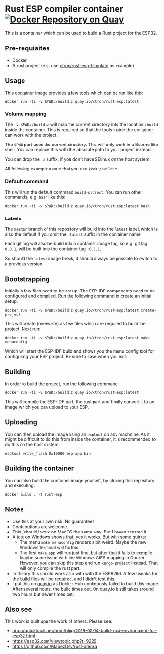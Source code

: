 # Rust ESP compiler container [![Docker Repository on Quay](https://quay.io/repository/ctron/rust-esp/status "Docker Repository on Quay")](https://quay.io/repository/ctron/rust-esp)

This is a container which can be used to build a Rust project for the ESP32.

## Pre-requisites

  * Docker
  * A rust project (e.g. use [ctron/rust-esp-template](https://github.com/ctron/rust-esp-template) as example)

## Usage

This container image provides a few tools which can be run like this:

    docker run -ti -v $PWD:/build:z quay.io/ctron/rust-esp:latest

### Volume mapping

The `-v $PWD:/build:z` will map the current directory into the location `/build` inside the container.
This is required so that the tools inside the container can work with the project.

The `$PWD` part uses the current directory. This will only work in a Bourne like shell. You can replace
this with the absolute path to your project instead.

You can drop the `:z` suffix, if you don't have SElinux on the host system.

All following example assue that you use `$PWD:/build:z`.

### Default command

This will run the default command `build-project`. You can run other commands, e.g. `bash` like this:

    docker run -ti -v $PWD:/build:z quay.io/ctron/rust-esp:latest bash

### Labels

The `master` branch of this repository will build into the `latest` label, which is also the default
if you omit the `:latest` suffix in the container name.

Each git tag will also be build into a container image tag, so e.g. git tag `0.0.1`, will be built into
the container tag `:0.0.1`.

So should the `latest` image break, it should always be possible to switch to a previous version.

## Bootstrapping

Initially a few files need to be set up. The ESP-IDF components need to be configured and compiled.
Run the following command to create an initial setup:

    docker run -ti -v $PWD:/build:z quay.io/ctron/rust-esp:latest create-project

This will create (overwrite) as few files which are required to build the project.
Next run:

    docker run -ti -v $PWD:/build:z quay.io/ctron/rust-esp:latest make menuconfig

Which will start the ESP-IDF build and shows you the menu config tool for configuring
your ESP project. Be sure to save when you exit.

## Building

In order to build the project, run the following command:

    docker run -ti -v $PWD:/build:z quay.io/ctron/rust-esp:latest

This will compile the ESP-IDF part, the rust part and finally convert it to an image
which you can upload to your ESP.

## Uploading

You can then upload the image using an `esptool` on any machnine. As it might be difficult to do this
from inside the container, it is recommended to do this on the host system:

    esptool write_flash 0x10000 esp-app.bin

## Building the container

You can also build the container image yourself, by cloning this repository and executing:

    docker build . -t rust-esp

## Notes

  * Use this at your own risk. No guarantees.
  * Contributions are welcome.
  * This /should/ work on MacOS the same way. But I haven't tested it.
  * A test on Windows shows that, yes it works. But with some quirks:
    * The menu `make menuconfig` renders a bit weird. Maybe the new Windows terminal will fix this.
    * The first `make app` will run just fine, but after that it fails to compile. Maybe some
      issue with the Windows CIFS mapping in Docker. However, you can skip this step and run `xargo-project`
      instead. That will only compile the rust part.
  * In theory this should work also with with the ESP8266. A few tweaks for the build files
    will be required, and I didn't test this.
  * I put this on [quay.io](https:/quay.io) as Docker Hub continously failed to build this
    image. After several hours, the build times out. On quay.io it still takes around two hours
    but never times out.

## Also see

This work is built upn the work of others. Please see:

  * http://quickhack.net/nom/blog/2019-05-14-build-rust-environment-for-esp32.html
  * https://esp32.com/viewtopic.php?t=9226
  * https://github.com/MabezDev/rust-xtensa

